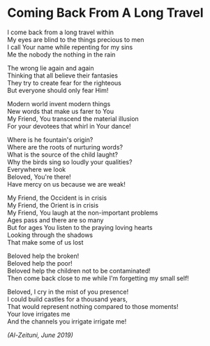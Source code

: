 # Coming Back From A Long Travel

I come back from a long travel within<br />
My eyes are blind to the things precious to men<br />
I call Your name while repenting for my sins<br />
Me the nobody the nothing in the rain

The wrong lie again and again<br />
Thinking that all believe their fantasies<br />
They try to create fear for the righteous<br />
But everyone should only fear Him!

Modern world invent modern things<br />
New words that make us farer to You<br />
My Friend, You transcend the material illusion<br />
For your devotees that whirl in Your dance!

Where is he fountain's origin?<br />
Where are the roots of nurturing words?<br />
What is the source of the child laught?<br />
Why the birds sing so loudly your qualities?<br />
Everywhere we look<br />
Beloved, You're there!<br />
Have mercy on us because we are weak!

My Friend, the Occident is in crisis<br />
My Friend, the Orient is in crisis<br />
My Friend, You laugh at the non-important problems<br />
Ages pass and there are so many<br />
But for ages You listen to the praying loving hearts<br />
Looking through the shadows<br />
That make some of us lost

Beloved help the broken!<br />
Beloved help the poor!<br />
Beloved help the children not to be contaminated!<br />
Then come back close to me while I'm forgetting my small self!

Beloved, I cry in the mist of you presence!<br />
I could build castles for a thousand years,<br />
That would represent nothing compared to those moments!<br />
Your love irrigates me<br />
And the channels you irrigate irrigate me!

*(Al-Zeituni, June 2019)*